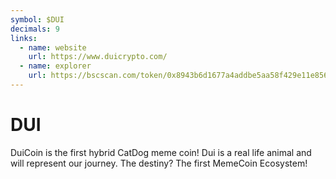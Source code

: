 ```yaml
---
symbol: $DUI
decimals: 9
links:
  - name: website
    url: https://www.duicrypto.com/
  - name: explorer
    url: https://bscscan.com/token/0x8943b6d1677a4addbe5aa58f429e11e856746fba
---
```


# DUI

DuiCoin is the first hybrid CatDog meme coin! Dui is a real life animal and will represent our journey. The destiny? The first MemeCoin Ecosystem!
